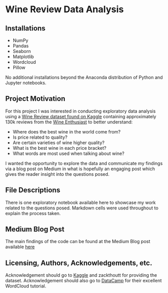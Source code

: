 # Wine Review Data Analysis

## Installations
 - NumPy
 - Pandas
 - Seaborn
 - Matplotlib
 - Wordcloud
 - Pillow
 
No additional installations beyond the Anaconda distribution of Python and Jupyter notebooks.

## Project Motivation
For this project I was interested in conducting exploratory data analysis using a [Wine Review dataset found on Kaggle](https://www.kaggle.com/zynicide/wine-reviews) containing approximately 130k reviews from the [Wine Enthusiast](https://www.winemag.com/?s=&drink_type=wine) to better understand:
 - Where does the best wine in the world come from?
 - Is price related to quality?
 - Are certain varieties of wine higher quality?
 - What is the best wine in each price bracket?
 - What words are most used when talking about wine?

I wanted the opportunity to explore the data and communicate my findings via a blog post on Medium in what is hopefully an engaging post which gives the reader insight into the questions posed. 

## File Descriptions
There is one exploratory notebook available here to showcase my work related to the questions posed. Markdown cells were used throughout to explain the process taken.

## Medium Blog Post 
The main findings of the code can be found at the Medium Blog post available [here](https://medium.com/@stephanieirvine15/how-data-will-make-you-drink-wine-differently-c59d669831a1)

## Licensing, Authors, Acknowledgements, etc.
Acknowledgement should go to [Kaggle](https://www.kaggle.com/zynicide/wine-reviews) and zackthoutt for providing the dataset. Acknowledgement should also go to [DataCamp](https://www.datacamp.com/community/tutorials/wordcloud-python) for their excellent WordCloud tutorial.
